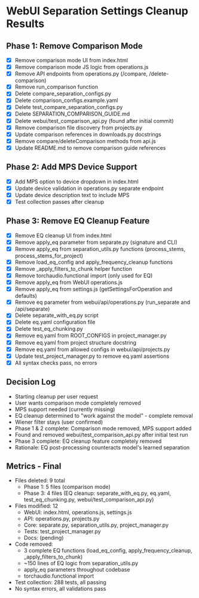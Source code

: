# WebUI Separation Settings Cleanup Results

## Phase 1: Remove Comparison Mode
- [x] Remove comparison mode UI from index.html
- [x] Remove comparison mode JS logic from operations.js
- [x] Remove API endpoints from operations.py (/compare, /delete-comparison)
- [x] Remove run_comparison function
- [x] Delete compare_separation_configs.py
- [x] Delete comparison_configs.example.yaml
- [x] Delete test_compare_separation_configs.py
- [x] Delete SEPARATION_COMPARISON_GUIDE.md
- [x] Delete webui/test_comparison_api.py (found after initial commit)
- [x] Remove comparison file discovery from projects.py
- [x] Update comparison references in downloads.py docstrings
- [x] Remove compare/deleteComparison methods from api.js
- [x] Update README.md to remove comparison guide references

## Phase 2: Add MPS Device Support
- [x] Add MPS option to device dropdown in index.html
- [x] Update device validation in operations.py separate endpoint
- [x] Update device description text to include MPS
- [x] Test collection passes after cleanup

## Phase 3: Remove EQ Cleanup Feature
- [x] Remove EQ cleanup UI from index.html
- [x] Remove apply_eq parameter from separate.py (signature and CLI)
- [x] Remove apply_eq from separation_utils.py functions (process_stems, process_stems_for_project)
- [x] Remove load_eq_config and apply_frequency_cleanup functions
- [x] Remove _apply_filters_to_chunk helper function
- [x] Remove torchaudio.functional import (only used for EQ)
- [x] Remove apply_eq from WebUI operations.js
- [x] Remove apply_eq from settings.js (getSettingsForOperation and defaults)
- [x] Remove eq parameter from webui/api/operations.py (run_separate and /api/separate)
- [x] Delete separate_with_eq.py script
- [x] Delete eq.yaml configuration file
- [x] Delete test_eq_chunking.py
- [x] Remove eq.yaml from ROOT_CONFIGS in project_manager.py
- [x] Remove eq.yaml from project structure docstring
- [x] Remove eq.yaml from allowed configs in webui/api/projects.py
- [x] Update test_project_manager.py to remove eq.yaml assertions
- [x] All syntax checks pass, no errors

## Decision Log
- Starting cleanup per user request
- User wants comparison mode completely removed
- MPS support needed (currently missing)
- EQ cleanup determined to "work against the model" - complete removal
- Wiener filter stays (user confirmed)
- Phase 1 & 2 complete: Comparison mode removed, MPS support added
- Found and removed webui/test_comparison_api.py after initial test run
- Phase 3 complete: EQ cleanup feature completely removed
- Rationale: EQ post-processing counteracts model's learned separation

## Metrics - Final
- Files deleted: 9 total
  * Phase 1: 5 files (comparison mode)
  * Phase 3: 4 files (EQ cleanup: separate_with_eq.py, eq.yaml, test_eq_chunking.py, webui/test_comparison_api.py)
- Files modified: 12
  * WebUI: index.html, operations.js, settings.js
  * API: operations.py, projects.py
  * Core: separate.py, separation_utils.py, project_manager.py
  * Tests: test_project_manager.py
  * Docs: (pending)
- Code removed:
  * 3 complete EQ functions (load_eq_config, apply_frequency_cleanup, _apply_filters_to_chunk)
  * ~150 lines of EQ logic from separation_utils.py
  * apply_eq parameters throughout codebase
  * torchaudio.functional import
- Test collection: 288 tests, all passing
- No syntax errors, all validations pass
